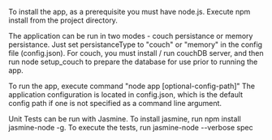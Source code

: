 To install the app, as a prerequisite you must have node.js. Execute npm install from the project directory.

The application can be run in two modes - couch persistance or memory persistance. Just set persistanceType to "couch" or "memory" in the config file (config.json).
For couch, you must install / run couchDB server, and then run node setup_couch to prepare the database for use prior to running the app.

To run the app, execute command "node app [optional-config-path]" The application configuration is located
in config.json, which is the default config path if one is not specified as a command line argument.

Unit Tests can be run with Jasmine. To install jasmine, run npm install jasmine-node -g. To execute the tests, run jasmine-node --verbose spec